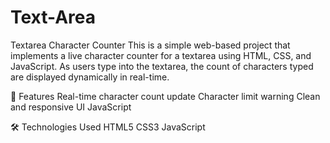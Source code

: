 # Text-Area
Textarea Character Counter
This is a simple web-based project that implements a live character counter for a textarea using HTML, CSS, and JavaScript. As users type into the textarea, the count of characters typed are displayed dynamically in real-time.

🚀 Features
Real-time character count update
Character limit warning
Clean and responsive UI
JavaScript 

🛠️ Technologies Used
HTML5
CSS3
JavaScript
